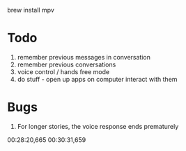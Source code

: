 brew install mpv

# Todo
1. remember previous messages in conversation
2. remember previous conversations
3. voice control / hands free mode
4. do stuff - open up apps on computer interact with them

# Bugs
1. For longer stories, the voice response ends prematurely

00:28:20,665
00:30:31,659